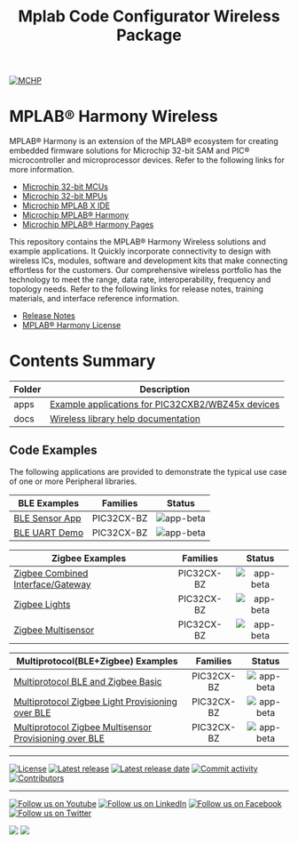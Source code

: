 ﻿---
title: Mplab Code Configurator Wireless Package
nav_order: 1
---

[![MCHP](https://www.microchip.com/ResourcePackages/Microchip/assets/dist/images/logo.png)](https://www.microchip.com)
# MPLAB® Harmony Wireless

MPLAB® Harmony  is an extension of the MPLAB® ecosystem for creating
embedded firmware solutions for Microchip 32-bit SAM and PIC® microcontroller
and microprocessor devices.  Refer to the following links for more information.

- [Microchip 32-bit MCUs](https://www.microchip.com/design-centers/32-bit)
- [Microchip 32-bit MPUs](https://www.microchip.com/design-centers/32-bit-mpus)
- [Microchip MPLAB X IDE](https://www.microchip.com/mplab/mplab-x-ide)
- [Microchip MPLAB® Harmony](https://www.microchip.com/mplab/mplab-harmony)
- [Microchip MPLAB® Harmony Pages](https://microchip-mplab-harmony.github.io/)

This repository contains the MPLAB® Harmony  Wireless solutions and example applications.
It Quickly incorporate connectivity to design with wireless ICs, modules,
software and development kits that make connecting effortless for the customers.
Our comprehensive wireless portfolio has the technology to meet the range,
data rate, interoperability, frequency and topology needs. Refer to
the following links for release notes, training materials, and interface
reference information.

- [Release Notes](release_notes.md)
- [MPLAB® Harmony License](mplab_harmony_license.md)


# Contents Summary

| Folder     | Description                                               |
| ---        | ---                                                       |
| apps       | [Example applications for PIC32CXB2/WBZ45x devices](./apps/readme.md)         |
| docs       | [Wireless library help documentation](apps/ble/building_blocks/docs/api/index.html)                       |


## Code Examples

The following applications are provided to demonstrate the typical use case of one or more Peripheral libraries.

| BLE Examples | Families | Status |
| --- | :---: | :---: |
| [BLE Sensor App](apps/ble/advanced_applications/ble_sensor_app/readme.md) | PIC32CX-BZ | ![app-beta](https://img.shields.io/badge/application-beta-orange?style=plastic) |
| [BLE UART Demo](apps/ble/advanced_applications/ble_uart_demo/readme.md) | PIC32CX-BZ | ![app-beta](https://img.shields.io/badge/application-beta-orange?style=plastic) |


| Zigbee Examples | Families | Status |
| --- | :---: | :---: |
| [Zigbee Combined Interface/Gateway](apps/zigbee/readme.md) | PIC32CX-BZ | ![app-beta](https://img.shields.io/badge/application-beta-orange?style=plastic) |
| [Zigbee Lights](apps/zigbee/readme.md) | PIC32CX-BZ | ![app-beta](https://img.shields.io/badge/application-beta-orange?style=plastic) |
| [Zigbee Multisensor](apps/zigbee/zigbee_multisensor/readme.md) | PIC32CX-BZ | ![app-beta](https://img.shields.io/badge/application-beta-orange?style=plastic) |

| Multiprotocol(BLE+Zigbee) Examples | Families | Status |
| --- | :---: | :---: |
| [Multiprotocol BLE and Zigbee Basic](apps/multiprotocol/ble_zigbee_basic/readme.md) | PIC32CX-BZ | ![app-beta](https://img.shields.io/badge/application-beta-orange?style=plastic)
| [Multiprotocol Zigbee Light Provisioning over BLE](apps/multiprotocol/ble_zigbee_light_prov/readme.md) | PIC32CX-BZ | ![app-beta](https://img.shields.io/badge/application-beta-orange?style=plastic) |
| [Multiprotocol Zigbee Multisensor Provisioning over BLE](apps/multiprotocol/ble_zigbee_multiSensor_prov/readme.md) | PIC32CX-BZ | ![app-beta](https://img.shields.io/badge/application-beta-orange?style=plastic) |

____

[![License](https://img.shields.io/badge/license-Harmony%20license-orange.svg)](https://github.com/Microchip-MPLAB-Harmony/wireless/blob/master/mplab_harmony_license.md)
[![Latest release](https://img.shields.io/github/release/Microchip-MPLAB-Harmony/wireless.svg)](https://github.com/Microchip-MPLAB-Harmony/wireless/releases/latest)
[![Latest release date](https://img.shields.io/github/release-date/Microchip-MPLAB-Harmony/wireless.svg)](https://github.com/Microchip-MPLAB-Harmony/wireless/releases/latest)
[![Commit activity](https://img.shields.io/github/commit-activity/y/Microchip-MPLAB-Harmony/wireless.svg)](https://github.com/Microchip-MPLAB-Harmony/wireless/graphs/commit-activity)
[![Contributors](https://img.shields.io/github/contributors-anon/Microchip-MPLAB-Harmony/wireless.svg)]()

____

[![Follow us on Youtube](https://img.shields.io/badge/Youtube-Follow%20us%20on%20Youtube-red.svg)](https://www.youtube.com/user/MicrochipTechnology)
[![Follow us on LinkedIn](https://img.shields.io/badge/LinkedIn-Follow%20us%20on%20LinkedIn-blue.svg)](https://www.linkedin.com/company/microchip-technology)
[![Follow us on Facebook](https://img.shields.io/badge/Facebook-Follow%20us%20on%20Facebook-blue.svg)](https://www.facebook.com/microchiptechnology/)
[![Follow us on Twitter](https://img.shields.io/twitter/follow/MicrochipTech.svg?style=social)](https://twitter.com/MicrochipTech)

[![](https://img.shields.io/github/stars/Microchip-MPLAB-Harmony/wireless.svg?style=social)]()
[![](https://img.shields.io/github/watchers/Microchip-MPLAB-Harmony/wireless.svg?style=social)]()
